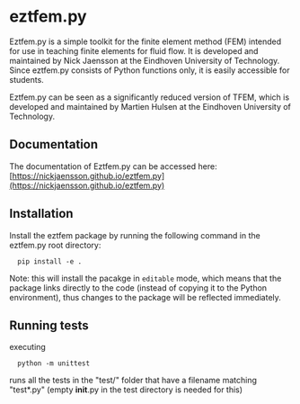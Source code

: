 # eztfem.py
Eztfem.py is a simple toolkit for 
the finite element method (FEM) intended for use  in teaching finite elements 
for fluid flow. It is developed and maintained by Nick Jaensson at the Eindhoven 
University of Technology. Since eztfem.py consists of Python functions only, 
it is easily accessible for students.

Eztfem.py can be seen as a significantly reduced version of TFEM, which is 
developed and maintained by Martien Hulsen at the Eindhoven University of 
Technology. 

## Documentation
The documentation of Eztfem.py can be accessed here: 
[https://nickjaensson.github.io/eztfem.py](https://nickjaensson.github.io/eztfem.py)

## Installation
Install the eztfem package by running the following command in the eztfem.py
root directory:
```
  pip install -e .
```
Note: this will install the pacakge in `editable` mode, which means that the
package links directly to the code (instead of copying it to the Python 
environment), thus changes to the package will be reflected immediately.

## Running tests
executing 
```
  python -m unittest
```
runs all the tests in the "test/" folder that
have a filename matching "test*.py" (empty __init__.py in the test directory
is needed for this)


<!-- 
## Building documentation
From the sphinx folder, run the following command 
```
sphinx-build -b html ./source PATH_TO_HTML_BUILDDIR
```

## Steps for translating a Matlab loop:
* Copy the Matlab code to the Python file
* Translate to Python *as literal as possible*:
  - let indices run from range(1,n+1)
  - fix notation for loop
  - () to [], but use the same index values
  - remove end at the end of loops
  - remove ;
* Now add -1 to all indices into arrays and vectors A[i] becomes A[i-1]
* The code should run now
* Now replace the loops with the standard Python notation range(n) and add +1 
to all loop variables
* DONE!

## Checking for unfilled values using zeros
- In EZTFEM (e.g., in mesh_merge.m), sometimes an array filled with zeros is 
created which is supposed to hold node numbers. A check is performed to see if 
the value equals zero to see if a node has been added already. Care should be 
taken when translating this code to Python, since a node can have number zero, 
thus it might errounously think that no node was added! Where possible, it
is best to initialize arrays like this to -1 (and the modify the checks 
acoordingly)

## Neglecting output of a function
When assigning the output of a function to a single variable, in Python that
variable will be a tuple containing all output of the function:

def func():
    return a, b

aa = func() # aa will be a tuple containing both a and b
aa, _ = func() # only get the argument a from the function


In Matlab is only takes the value of the first variable being returned:

function [a,b] = func()

aa = func % aa will only contain the value of a
[aa,~] = func % same as the line above (but clearer)
 -->
